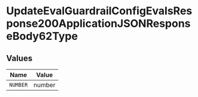 # UpdateEvalGuardrailConfigEvalsResponse200ApplicationJSONResponseBody62Type


## Values

| Name     | Value    |
| -------- | -------- |
| `NUMBER` | number   |
